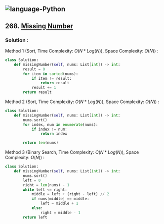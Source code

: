 ![language-Python](https://img.shields.io/badge/Python-ffd43b?style=for-the-badge&logo=PYTHON)
---

## 268. [Missing Number](https://leetcode.com/problems/missing-number)

### Solution :

Method 1 (Sort, Time Complexity: $O(N*Log(N))$, Space Complexity: $O(N)$) :
```python
class Solution:
    def missingNumber(self, nums: List[int]) -> int:
        result = 0
        for item in sorted(nums):
            if item != result:
                return result
            result += 1
        return result
```

Method 2 (Sort, Time Complexity: $O(N*Log(N))$, Space Complexity: $O(N)$) :
```python
class Solution:
    def missingNumber(self, nums: List[int]) -> int:
        nums.sort()
        for index, num in enumerate(nums):
            if index != num:
                return index

        return len(nums)
```

Method 3 (Binary Search, Time Complexity: $O(N*Log(N))$, Space Complexity: $O(N)$) :
```python
class Solution:
    def missingNumber(self, nums: List[int]) -> int:
        nums.sort()
        left = 0
        right = len(nums) - 1
        while left <= right:
            middle = left + (right - left) // 2
            if nums[middle] == middle:
                left = middle + 1
            else:
                right = middle - 1
        return left
```
